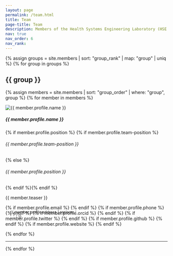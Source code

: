 ```yaml
---
layout: page
permalink: /team.html
title: Team
page-title: Team
description: Members of the Health Systems Engineering Laboratory (HSE Lab).Thank you for your patience! This page is currently under development and will be available soon. Please check back later for updates.
nav: true
nav_order: 6
nav_rank: 
---
```


{% assign groups = site.members | sort: "group_rank" | map: "group" | uniq %}
{% for group in groups %}
## {{ group }}

{% assign members = site.members | sort: "group_order" | where: "group", group %}
    {% for member in members %}
<p>
    <div class="card {% if member.inline == false %}hoverable{% endif %}" style="position: relative; min-height: 250px;">
        <div class="row no-gutters">
            <div class="col-sm-4 col-md-3">
                <img src="{{ '/assets/img/team/' | append: member.profile.image | relative_url }}" class="card-img img-fluid" alt="{{ member.profile.name }}" />
            </div>
            <div class="team col-sm-8 col-md-9">
                <div class="card-body">
                    <h5 class="card-title">{{ member.profile.name }}</h5>
                    {% if member.profile.position %}
                    {% if member.profile.team-position %}<h6 class="card-subtitle mb-2 text-muted">{{ member.profile.team-position }}</h6>
                    {% else %}<h6 class="card-subtitle mb-2 text-muted">{{ member.profile.position }}</h6>{% endif %}{% endif %}
                    <p class="card-text">
                        {{ member.teaser }}
                    </p>
                    {% if member.profile.email %}
                        <a href="mailto:{{ member.profile.email }}" class="card-link"><i class="fas fa-envelope"></i></a>
                    {% endif %}
                    {% if member.profile.phone %}
                        <a href="tel:{{ member.profile.phone }}" class="card-link"><i class="fas fa-phone"></i></a>
                    {% endif %}
                    {% if member.profile.orcid %}
                        <a href="https://orcid.org/{{ member.profile.orcid }}" class="card-link" target="_blank"><i class="fab fa-orcid"></i></a>
                    {% endif %}
                    {% if member.profile.twitter %}
                        <a href="https://twitter.com/{{ member.profile.twitter }}" class="card-link" target="_blank"><i class="fab fa-twitter"></i></a>
                    {% endif %}
                    {% if member.profile.github %}
                        <a href="https://github.com/{{ member.profile.github }}" class="card-link" target="_blank"><i class="fab fa-github"></i></a>
                    {% endif %}
                    {% if member.profile.website %}
                        <a href="{{ member.profile.website }}" class="card-link" target="_blank"><i class="fas fa-globe"></i></a>
                    {% endif %}
                </div>
                <!-- Address section at the bottom -->
                <p class="card-text" style="position: absolute; bottom: 10px; left: 15px; right: 15px;">
                    <small class="text-muted"><i class="fas fa-thumbtack"></i> {{ member.profile.address | replace: '<br />', ', ' }}</small>
                </p>
            </div>
        </div>
    </div>
</p>
    {% endfor %}
<hr> <!-- Add this line to create space between groups -->
{% endfor %}
